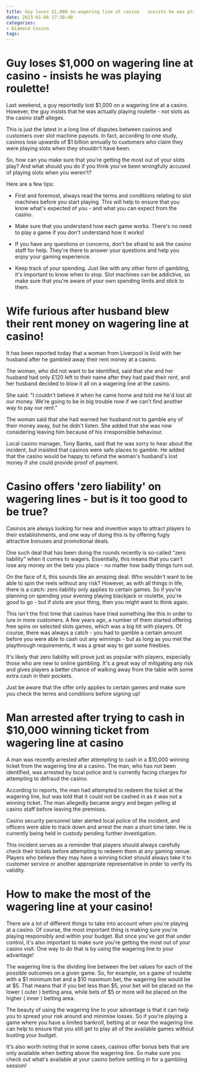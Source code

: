 ```yaml
---
title: Guy loses $1,000 on wagering line at casino   insists he was playing roulette!
date: 2023-01-06 17:30:40
categories:
- Diamond Casino
tags:
---
```



#  Guy loses $1,000 on wagering line at casino - insists he was playing roulette!

Last weekend, a guy reportedly lost $1,000 on a wagering line at a casino. However, the guy insists that he was actually playing roulette - not slots as the casino staff alleges.

This is just the latest in a long line of disputes between casinos and customers over slot machine payouts. In fact, according to one study, casinos lose upwards of $1 billion annually to customers who claim they were playing slots when they shouldn't have been.

So, how can you make sure that you're getting the most out of your slots play? And what should you do if you think you've been wrongfully accused of playing slots when you weren't?

Here are a few tips:

- First and foremost, always read the terms and conditions relating to slot machines before you start playing. This will help to ensure that you know what's expected of you - and what you can expect from the casino.

- Make sure that you understand how each game works. There's no need to play a game if you don't understand how it works!

- If you have any questions or concerns, don't be afraid to ask the casino staff for help. They're there to answer your questions and help you enjoy your gaming experience.

- Keep track of your spending. Just like with any other form of gambling, it's important to know when to stop. Slot machines can be addictive, so make sure that you're aware of your own spending limits and stick to them.

#  Wife furious after husband blew their rent money on wagering line at casino!

It has been reported today that a woman from Liverpool is livid with her husband after he gambled away their rent money at a casino.

The woman, who did not want to be identified, said that she and her husband had only £120 left to their name after they had paid their rent, and her husband decided to blow it all on a wagering line at the casino.

She said: "I couldn't believe it when he came home and told me he'd lost all our money. We're going to be in big trouble now if we can't find another way to pay our rent."

The woman said that she had warned her husband not to gamble any of their money away, but he didn't listen. She added that she was now considering leaving him because of his irresponsible behaviour.

Local casino manager, Tony Banks, said that he was sorry to hear about the incident, but insisted that casinos were safe places to gamble. He added that the casino would be happy to refund the woman's husband's lost money if she could provide proof of payment.

#  Casino offers 'zero liability' on wagering lines - but is it too good to be true? 

Casinos are always looking for new and inventive ways to attract players to their establishments, and one way of doing this is by offering fugly attractive bonuses and promotional deals. 

One such deal that has been doing the rounds recently is so-called "zero liability" when it comes to wagers. Essentially, this means that you can't lose any money on the bets you place - no matter how badly things turn out. 

On the face of it, this sounds like an amazing deal. Who wouldn't want to be able to spin the reels without any risk? However, as with all things in life, there is a catch: zero liability only applies to certain games. So if you're planning on spending your evening playing blackjack or roulette, you're good to go - but if slots are your thing, then you might want to think again. 

This isn't the first time that casinos have tried something like this in order to lure in more customers. A few years ago, a number of them started offering free spins on selected slots games, which was a big hit with players. Of course, there was always a catch - you had to gamble a certain amount before you were able to cash out any winnings - but as long as you met the playthrough requirements, it was a great way to get some freebies. 

It's likely that zero liability will prove just as popular with players, especially those who are new to online gambling. It's a great way of mitigating any risk and gives players a better chance of walking away from the table with some extra cash in their pockets. 

Just be aware that the offer only applies to certain games and make sure you check the terms and conditions before signing up!

#  Man arrested after trying to cash in $10,000 winning ticket from wagering line at casino 

A man was recently arrested after attempting to cash in a $10,000 winning ticket from the wagering line at a casino. The man, who has not been identified, was arrested by local police and is currently facing charges for attempting to defraud the casino.

According to reports, the man had attempted to redeem the ticket at the wagering line, but was told that it could not be cashed in as it was not a winning ticket. The man allegedly became angry and began yelling at casino staff before leaving the premises.

Casino security personnel later alerted local police of the incident, and officers were able to track down and arrest the man a short time later. He is currently being held in custody pending further investigation.

This incident serves as a reminder that players should always carefully check their tickets before attempting to redeem them at any gaming venue. Players who believe they may have a winning ticket should always take it to customer service or another appropriate representative in order to verify its validity.

#  How to make the most of the wagering line at your casino!

There are a lot of different things to take into account when you're playing at a casino. Of course, the most important thing is making sure you're playing responsibly and within your budget. But once you've got that under control, it's also important to make sure you're getting the most out of your casino visit. One way to do that is by using the wagering line to your advantage!

The wagering line is the dividing line between the bet values for each of the possible outcomes on a given game. So, for example, on a game of roulette with a $1 minimum bet and a $10 maximum bet, the wagering line would be at $5. That means that if you bet less than $5, your bet will be placed on the lower ( outer ) betting area, while bets of $5 or more will be placed on the higher ( inner ) betting area.

The beauty of using the wagering line to your advantage is that it can help you to spread your risk around and minimise losses. So if you're playing a game where you have a limited bankroll, betting at or near the wagering line can help to ensure that you still get to play all of the available games without busting your budget.

It's also worth noting that in some cases, casinos offer bonus bets that are only available when betting above the wagering line. So make sure you check out what's available at your casino before settling in for a gambling session!